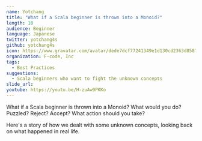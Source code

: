```yaml
---
name: Yotchang
title: "What if a Scala beginner is thrown into a Monoid?"
length: 10
audience: Beginner
language: Japanese
twitter: yotchang4s
github: yotchang4s
icon: https://www.gravatar.com/avatar/dede7dcf77241349e1d130cd2363d858?s=200
organization: F-code, Inc
tags:
  - Best Practices
suggestions:
  - Scala beginners who want to fight the unknown concepts
slide_url: 
youtube: https://youtu.be/H-zuAw9PKKo
---
```

What if a Scala beginner is thrown into a Monoid? What would you do? Puzzled? Reject? Accept? What action should you take?

Here's a story of how we dealt with some unknown concepts, looking back on what happened in real life.
